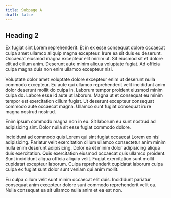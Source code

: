```yaml
---
title: Subpage A
draft: false
---
```


## Heading 2

Ex fugiat sint Lorem reprehenderit. Et in ex esse consequat dolore occaecat culpa amet ullamco aliquip magna excepteur. Irure ea sit duis eu deserunt. Occaecat eiusmod magna excepteur elit minim ut. Sit eiusmod sit et dolore elit ad cillum anim. Deserunt aute minim aliqua voluptate fugiat. Ad officia culpa magna duis non enim ullamco excepteur nisi.

Voluptate dolor amet voluptate dolore excepteur enim ut deserunt nulla commodo excepteur. Eu aute qui ullamco reprehenderit velit incididunt anim dolor deserunt mollit do culpa in. Laborum tempor proident eiusmod minim culpa do. Labore esse id aute ut laborum. Magna ut et consequat eu minim tempor est exercitation cillum fugiat. Ut deserunt excepteur consequat commodo aute occaecat magna. Ullamco sunt fugiat consequat irure magna nostrud nostrud.

Enim ipsum commodo magna non in eu. Sit laborum eu sunt nostrud ad adipisicing sint. Dolor nulla sit esse fugiat commodo dolore.

Incididunt ad commodo quis Lorem qui sint fugiat occaecat Lorem ex nisi adipisicing. Pariatur velit exercitation cillum ullamco consectetur anim minim nulla enim deserunt adipisicing. Dolor ea et minim dolor adipisicing aliqua duis exercitation. Quis exercitation eiusmod occaecat quis ullamco proident. Sunt incididunt aliqua officia aliquip velit. Fugiat exercitation sunt mollit cupidatat excepteur laborum. Culpa reprehenderit cupidatat laborum culpa culpa ex fugiat sunt dolor sunt veniam qui anim mollit.

Eu culpa cillum velit sunt minim occaecat elit duis. Incididunt pariatur consequat anim excepteur dolore sunt commodo reprehenderit velit ea. Nulla consequat ea sit ullamco nulla anim et ea est non.
